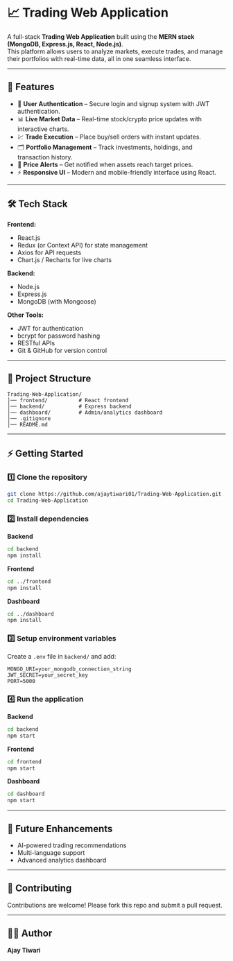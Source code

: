 # 📈 Trading Web Application

A full-stack **Trading Web Application** built using the **MERN stack (MongoDB, Express.js, React, Node.js)**.  
This platform allows users to analyze markets, execute trades, and manage their portfolios with real-time data, all in one seamless interface.

---

## 🚀 Features

- 🔐 **User Authentication** – Secure login and signup system with JWT authentication.  
- 📊 **Live Market Data** – Real-time stock/crypto price updates with interactive charts.  
- 💹 **Trade Execution** – Place buy/sell orders with instant updates.  
- 🗂️ **Portfolio Management** – Track investments, holdings, and transaction history.  
- 🔔 **Price Alerts** – Get notified when assets reach target prices.  
- ⚡ **Responsive UI** – Modern and mobile-friendly interface using React.  

---

## 🛠️ Tech Stack

**Frontend:**  
- React.js  
- Redux (or Context API) for state management  
- Axios for API requests  
- Chart.js / Recharts for live charts  

**Backend:**  
- Node.js  
- Express.js  
- MongoDB (with Mongoose)  

**Other Tools:**  
- JWT for authentication  
- bcrypt for password hashing  
- RESTful APIs  
- Git & GitHub for version control  

---

## 📂 Project Structure

```
Trading-Web-Application/
│── frontend/          # React frontend
│── backend/           # Express backend
│── dashboard/         # Admin/analytics dashboard
│── .gitignore
│── README.md
```

---

## ⚡ Getting Started

### 1️⃣ Clone the repository
```bash
git clone https://github.com/ajaytiwari01/Trading-Web-Application.git
cd Trading-Web-Application
```

### 2️⃣ Install dependencies
**Backend**
```bash
cd backend
npm install
```

**Frontend**
```bash
cd ../frontend
npm install
```

**Dashboard**
```bash
cd ../dashboard
npm install
```

### 3️⃣ Setup environment variables  
Create a `.env` file in `backend/` and add:
```env
MONGO_URI=your_mongodb_connection_string
JWT_SECRET=your_secret_key
PORT=5000
```

### 4️⃣ Run the application
**Backend**
```bash
cd backend
npm start
```

**Frontend**
```bash
cd frontend
npm start
```

**Dashboard**
```bash
cd dashboard
npm start
```

---



## 📌 Future Enhancements
- AI-powered trading recommendations  
- Multi-language support  
- Advanced analytics dashboard  

---

## 🤝 Contributing
Contributions are welcome! Please fork this repo and submit a pull request.

---



## 👨‍💻 Author
**Ajay Tiwari**  
 
